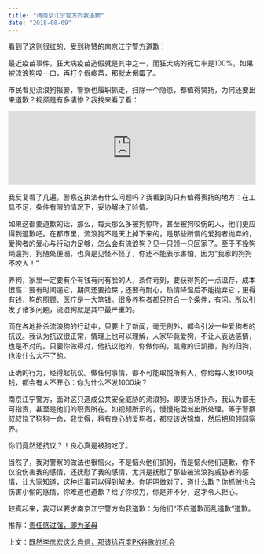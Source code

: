 ```yaml
---
title: "请南京江宁警方向我道歉"
date: "2018-08-09"
---
```


看到了这则很红的、受到称赞的南京江宁警方道歉：

最近疫苗事件，狂犬病疫苗造假就是其中之一，而狂犬病的死亡率是100%，如果被流浪狗咬一口，再打个假疫苗，那就太倒霉了。

市民看见流浪狗报警，警察也履职抓走，扫除一个隐患，都值得赞扬，为何还要出来道歉？视频是有多凄惨？我找来看了看：

<iframe class="bp-iframe" width="100%" src="https://v.qq.com/iframe/preview.html?vid=u0748xzc2dx&amp;&amp;&amp;auto=0" frameborder="0" allowfullscreen="true"></iframe>

我反复看了几遍，警察这执法有什么问题吗？我看到的只有值得表扬的地方：在工具不足，条件有限的情况下，妥协解决了险情。

如果这都要道歉的话，那么，每天那么多被狗惊吓，甚至被狗咬伤的人，他们更应得到道歉吧。在都市里，流浪狗不是天上掉下来的，是那些所谓的爱狗者抛弃的，爱狗者的爱心与行动力足够，怎么会有流浪狗？见一只领一只回家了。至于不拴狗绳遛狗，狗随处便溺，也真是见怪不怪了，你还不能表示害怕，因为“我家的狗狗不咬人！”

养狗，家里一定要有个有钱有闲有脸的人，条件苛刻，要获得狗的一点温存，成本很高：要有时间遛它，期间还要捡屎；还要有耐心，热情降温后不能抛弃它；更得有钱，狗的照顾、医疗是一大笔钱。很多养狗者都只符合一个条件，有闲。所以引发了诸多问题，流浪狗就是其中最严重的。

而在各地扑杀流浪狗的行动中，只要上了新闻，毫无例外，都会引发一些爱狗者的抗议。我认为抗议很正常，情理上也可以理解，人家毕竟爱狗，不让人表达感情，也是不对的。只要你做得对，他抗议他的，你做你的，凯撒的归凯撒，狗的归狗，也没什么大不了的。

正确的行为，经得起抗议。做任何事情，都不可能取悦所有人，你给每人发100块钱，都会有人不开心：你为什么不发1000块？

南京江宁警方，面对这只造成公共安全威胁的流浪狗，即使当场扑杀，我认为都无可指责，甚至是他们的职责所在。如视频所示的，慢慢拖回派出所处理，等于警察叔叔饶了狗狗一命，我觉得，稍有良心的爱狗者，都应该送锦旗，然后把狗领回家养。

你们竟然还抗议？！良心真是被狗吃了。

当然了，我对警察的做法也很恼火，不是恼火他们抓狗，而是恼火他们道歉，你不仅没伤害我的感情，还抚慰了我的感情，尤其是抚慰了那些被流浪狗威胁者的感情，让大家知道，这种烂事可以得到解决。你明明做对了，道什么歉？你抓贼也会伤害小偷的感情，你难道也道歉？给了你权力，你是非不分，这才令人担心。

较真起来，我可以要求南京江宁警方向我道歉：为他们“不应道歉而乱道歉”道歉。

推荐：[责任感过强，即为圣母](http://mp.weixin.qq.com/s?__biz=MjM5NDU0Mjk2MQ==&mid=2651629372&idx=1&sn=0e9258e01999cb5bf900b2cee2b69f20&chksm=bd7e23228a09aa34c204cd99abdebe7fedf6690ca71aa53418ff6d50387bfa8274a94b0779f1&scene=21#wechat_redirect)

上文：[既然李彦宏这么自信，那该给百度PK谷歌的机会](http://mp.weixin.qq.com/s?__biz=MjM5NDU0Mjk2MQ==&mid=2651630071&idx=1&sn=a268ddc4edc09c20d5181c9e43d47c10&chksm=bd7e2de98a09a4ff67246672e4ab6319b57046559666ce72b8873d1ad08b02c64ce244b85ca3&scene=21#wechat_redirect)

